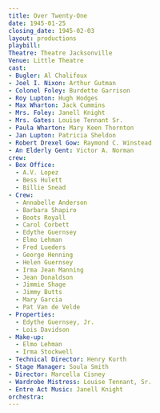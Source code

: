 ```yaml
---
title: Over Twenty-One
date: 1945-01-25
closing_date: 1945-02-03
layout: productions
playbill:
Theatre: Theatre Jacksonville
Venue: Little Theatre
cast:
- Bugler: Al Chalifoux
- Joel I. Nixon: Arthur Gutman
- Colonel Foley: Burdette Garrison
- Roy Lupton: Hugh Hodges
- Max Wharton: Jack Cummins
- Mrs. Foley: Janell Knight
- Mrs. Gates: Louise Tennant Sr.
- Paula Wharton: Mary Keen Thornton
- Jan Lupton: Patricia Sheldon
- Robert Drexel Gow: Raymond C. Winstead
- An Elderly Gent: Victor A. Norman
crew:
- Box Office:
  - A.V. Lopez
  - Bess Hulett
  - Billie Snead
- Crew:
  - Annabelle Anderson
  - Barbara Shapiro
  - Boots Royall
  - Carol Corbett
  - Edythe Guernsey
  - Elmo Lehman
  - Fred Lueders
  - George Henning
  - Helen Guernsey
  - Irma Jean Manning
  - Jean Donaldson
  - Jimmie Shage
  - Jimmy Butts
  - Mary Garcia
  - Pat Van de Velde
- Properties:
  - Edythe Guernsey, Jr.
  - Lois Davidson
- Make-up:
  - Elmo Lehman
  - Irma Stockwell
- Technical Director: Henry Kurth
- Stage Manager: Soula Smith
- Director: Marcella Cisney
- Wardrobe Mistress: Louise Tennant, Sr.
- Entre Act Music: Janell Knight
orchestra:
---
```


